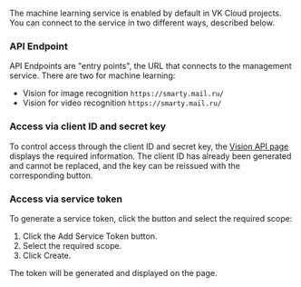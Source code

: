 The machine learning service is enabled by default in VK Cloud projects. You can connect to the service in two different ways, described below.

### API Endpoint

API Endpoints are "entry points", the URL that connects to the management service. There are two for machine learning:

- Vision for image recognition `https://smarty.mail.ru/`
- Vision for video recognition `https://smarty.mail.ru/`

### Access via client ID and secret key

To control access through the client ID and secret key, the [Vision API page](https://msk.cloud.vk.com/app/services/machinelearning/vision/access/) displays the required information. The client ID has already been generated and cannot be replaced, and the key can be reissued with the corresponding button.

### Access via service token

To generate a service token, click the button and select the required scope:

1. Click the Add Service Token button.
2. Select the required scope.
3. Click Create.

The token will be generated and displayed on the page.
